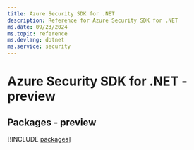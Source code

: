 ```yaml
---
title: Azure Security SDK for .NET
description: Reference for Azure Security SDK for .NET
ms.date: 09/23/2024
ms.topic: reference
ms.devlang: dotnet
ms.service: security
---
```

# Azure Security SDK for .NET - preview
## Packages - preview
[!INCLUDE [packages](security-index.md)]